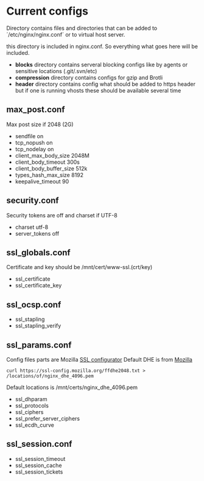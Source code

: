 # Current configs
Directory contains files and directories that can be added to ´/etc/nginx/nginx.conf´
or to virtual host server.

this directory is included in nginx.conf. So everything what goes here will be included.

- **blocks** directory contains serveral blocking configs like by agents or sensitive locations (.git/.svn/etc)
- **compression** directory contains configs for gzip and Brotli
- **header** directory contains config what should be added to https header but if one is running vhosts these
should be available several time

## max_post.conf
Max post size if 2048 (2G)

- sendfile on
- tcp_nopush on
- tcp_nodelay on
- client_max_body_size 2048M
- client_body_timeout 300s
- client_body_buffer_size 512k
- types_hash_max_size 8192
- keepalive_timeout 90

## security.conf
Security tokens are off and charset if UTF-8

- charset utf-8
- server_tokens off

## ssl_globals.conf
Certificate and key should be /mnt/cert/www-ssl.(crt/key)

- ssl_certificate
- ssl_certificate_key

## ssl_ocsp.conf

- ssl_stapling
- ssl_stapling_verify

## ssl_params.conf
Config files parts are Mozilla [SSL configurator](https://ssl-config.mozilla.org/#server=nginx&version=1.17.7&config=intermediate&openssl=1.1.1d&guideline=5.4)
Default DHE is from [Mozilla](https://ssl-config.mozilla.org/ffdhe2048.txt)

```
curl https://ssl-config.mozilla.org/ffdhe2048.txt > /locations/of/nginx_dhe_4096.pem
```

Default locations is /mnt/certs/nginx_dhe_4096.pem

- ssl_dhparam
- ssl_protocols
- ssl_ciphers
- ssl_prefer_server_ciphers
- ssl_ecdh_curve

## ssl_session.conf
- ssl_session_timeout
- ssl_session_cache
- ssl_session_tickets
